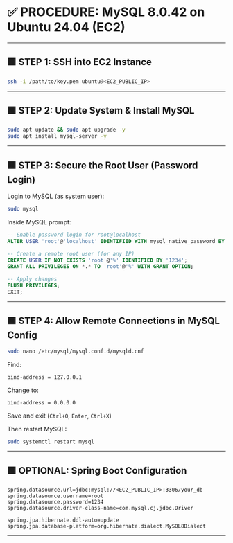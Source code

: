 # ✅ PROCEDURE: MySQL 8.0.42 on Ubuntu 24.04 (EC2)

---

## 🟩 STEP 1: SSH into EC2 Instance

```bash
ssh -i /path/to/key.pem ubuntu@<EC2_PUBLIC_IP>
```

---

## 🟩 STEP 2: Update System & Install MySQL

```bash
sudo apt update && sudo apt upgrade -y
sudo apt install mysql-server -y
```

---

## 🟩 STEP 3: Secure the Root User (Password Login)

Login to MySQL (as system user):

```bash
sudo mysql
```

Inside MySQL prompt:

```sql
-- Enable password login for root@localhost
ALTER USER 'root'@'localhost' IDENTIFIED WITH mysql_native_password BY '1234';

-- Create a remote root user (for any IP)
CREATE USER IF NOT EXISTS 'root'@'%' IDENTIFIED BY '1234';
GRANT ALL PRIVILEGES ON *.* TO 'root'@'%' WITH GRANT OPTION;

-- Apply changes
FLUSH PRIVILEGES;
EXIT;
```

---

## 🟩 STEP 4: Allow Remote Connections in MySQL Config

```bash
sudo nano /etc/mysql/mysql.conf.d/mysqld.cnf
```

Find:

```
bind-address = 127.0.0.1
```

Change to:

```
bind-address = 0.0.0.0
```

Save and exit (`Ctrl+O`, `Enter`, `Ctrl+X`)

Then restart MySQL:

```bash
sudo systemctl restart mysql
```
---

## 🟩 OPTIONAL: Spring Boot Configuration

```properties
spring.datasource.url=jdbc:mysql://<EC2_PUBLIC_IP>:3306/your_db
spring.datasource.username=root
spring.datasource.password=1234
spring.datasource.driver-class-name=com.mysql.cj.jdbc.Driver

spring.jpa.hibernate.ddl-auto=update
spring.jpa.database-platform=org.hibernate.dialect.MySQL8Dialect
```

---

